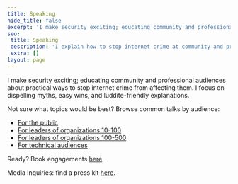 ```yaml
---
title: Speaking
hide_title: false
excerpt: 'I make security exciting; educating community and professional audiences about practical ways to stop internet crime from affecting them. I focus on dispelling myths, easy wins, and luddite-friendly explanations.'
seo:
 title: Speaking
 description: 'I explain how to stop internet crime at community and professional events.'
 extra: []
layout: page
---
```

I make security exciting; educating community and professional audiences about practical ways to stop internet crime from affecting them. I focus on dispelling myths, easy wins, and luddite-friendly explanations. 

Not sure what topics would be best? Browse common talks by audience:

- [For the public](/speaking_public) 
- [For leaders of organizations 10-100](/speaking_sb)
- [For leaders of organizations 100-500](/speaking_mb)
- [For technical audiences](/speaking_tech)

Ready? Book engagements [here](/book_speaking).

Media inquiries: find a press kit [here](/static/images/dylan_one_sheet.pdf). 
